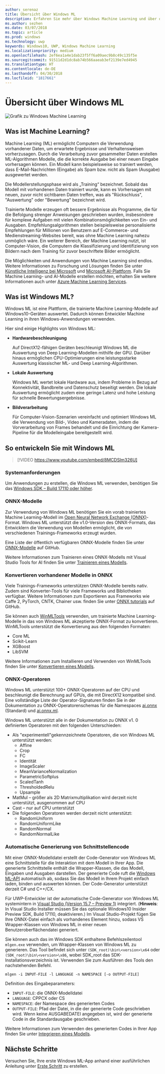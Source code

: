 ```yaml
---
author: serenaz
title: Übersicht über Windows ML
description: Erfahren Sie mehr über Windows Machine Learning und über die Entwicklung mit Windows ML.
ms.author: sezhen
ms.date: 03/07/2018
ms.topic: article
ms.prod: windows
ms.technology: uwp
keywords: Windows10, UWP, Windows Machine Learning
ms.localizationpriority: medium
ms.openlocfilehash: 2ef6ea1a4e1dab23f5ff6a09aec9b8c49c135f5e
ms.sourcegitcommit: 91511d2d1dc8ab74b566aaeab3ef2139e7ed4945
ms.translationtype: HT
ms.contentlocale: de-DE
ms.lasthandoff: 04/30/2018
ms.locfileid: "1817661"
---
```

# <a name="windows-ml-overview"></a>Übersicht über Windows ML

![Grafik zu Windows Machine Learning](images/brain.png)

## <a name="what-is-machine-learning"></a>Was ist Machine Learning?

Machine Learning (ML) ermöglicht Computern die Verwendung vorhandener Daten, um erwartete Ergebnisse und Verhaltensweisen vorherzusagen. Durch die Verarbeitung zuvor gesammelter Daten erstellen ML-Algorithmen Modelle, die die korrekte Ausgabe bei einer neuen Eingabe vorhersagen können. Ein Modell kann beispielsweise so trainiert werden, dass E-Mail-Nachrichten (Eingabe) als Spam bzw. nicht als Spam (Ausgabe) ausgewertet werden.

Die Modellerstellungsphase wird als „Training“ bezeichnet. Sobald das Modell mit vorhandenen Daten trainiert wurde, kann es Vorhersagen mit neuen, zuvor nicht sichtbaren Daten treffen, was als "Rückschluss", "Auswertung" oder "Bewertung" bezeichnet wird.

Trainierte Modelle erzeugen oft bessere Ergebnisse als Programme, die für die Befolgung strenger Anweisungen geschrieben wurden, insbesondere für komplexe Aufgaben mit vielen Kombinationsmöglichkeiten von Ein- und Ausgaben. Empfehlungsalgorithmen stellen beispielsweise personalisierte Empfehlungen für Millionen von Benutzern auf E-Commerce- und Medienstreaming-Websites bereit, was ohne Machine Learning nahezu unmöglich wäre. Ein weiterer Bereich, der Machine Learning nutzt, ist Computer-Vision, die Computern die Klassifizierung und Identifizierung von Bildern nach dem Training für zuvor beschriftete Bilder ermöglicht.

Die Möglichkeiten und Anwendungen von Machine Learning sind endlos. Weitere Informationen zu Forschung und Lösungen finden Sie unter [Künstliche Intelligenz bei Microsoft](https://www.microsoft.com/ai) und [Microsoft AI-Plattform](https://azure.microsoft.com/en-us/overview/ai-platform/). Falls Sie Machine Learning- und AI-Modelle erstellen möchten, erhalten Sie weitere Informationen auch unter [Azure Machine Learning Services](https://docs.microsoft.com/azure/machine-learning/preview/overview-what-is-azure-ml).

## <a name="what-is-windows-ml"></a>Was ist Windows ML?

Windows ML ist eine Plattform, die trainierte Machine Learning-Modelle auf Windows10-Geräten auswertet. Dadurch können Entwickler Machine Learning in ihren Windows-Anwendungen verwenden.

Hier sind einige Highlights von Windows ML:

- **Hardwarebeschleunigung**
    
    Auf DirectX12-fähigen Geräten beschleunigt Windows ML die Auswertung von Deep Learning-Modellen mithilfe der GPU. Darüber hinaus ermöglichen CPU-Optimierungen eine leistungsstarke Auswertung klassischer ML- und Deep Learning-Algorithmen.

- **Lokale Auswertung**

    Windows ML wertet lokale Hardware aus, indem Probleme in Bezug auf Konnektivität, Bandbreite und Datenschutz beseitigt werden. Die lokale Auswertung ermöglicht zudem eine geringe Latenz und hohe Leistung für schnelle Bewertungsergebnisse.

- **Bildverarbeitung**

    Für Computer-Vision-Szenarien vereinfacht und optimiert Windows ML die Verwendung von Bild-, Video und Kameradaten, indem die Vorverarbeitung von Frames behandelt und die Einrichtung der Kamera-Pipeline für die Modelleingabe bereitgestellt wird.

## <a name="how-to-develop-with-windows-ml"></a>So entwickeln Sie mit Windows ML

> [!VIDEO https://www.youtube.com/embed/8MCDSlm326U]

### <a name="system-requirements"></a>Systemanforderungen

Um Anwendungen zu erstellen, die Windows ML verwenden, benötigen Sie das [Windows SDK – Build 17110 oder höher](https://www.microsoft.com/en-us/software-download/windowsinsiderpreviewSDK).

### <a name="onnx-models"></a>ONNX-Modelle

Zur Verwendung von Windows ML benötigen Sie ein vorab trainiertes Machine Learning-Modell im [Open Neural Network Exchange (ONNX)](https://onnx.ai)-Format. Windows ML unterstützt die v1.0-Version des ONNX-Formats, das Entwicklern die Verwendung von Modellen ermöglicht, die von verschiedenen Trainings-Frameworks erzeugt wurden.

Eine Liste der öffentlich verfügbaren ONNX-Modelle finden Sie unter [ONNX-Modelle](https://github.com/onnx/models) auf GitHub.

Weitere Informationen zum Trainieren eines ONNX-Modells mit Visual Studio Tools for AI finden Sie unter [Trainieren eines Modells](train-ai-model.md).

### <a name="convert-existing-models-to-onnx"></a>Konvertieren vorhandener Modelle in ONNX

Viele Trainings-Frameworks unterstützen ONNX-Modelle bereits nativ. Zudem sind Konverter-Tools für viele Frameworks und Bibliotheken verfügbar. Weitere Informationen zum Exportieren aus Frameworks wie Caffe 2, PyTorch, CNTK, Chainer usw. finden Sie unter [ONNX tutorials](https://github.com/onnx/tutorials) auf GitHub.

Sie können auch [WinMLTools](https://pypi.org/project/winmltools/) verwenden, um trainierte Machine Learning-Modelle in das von Windows ML akzeptierte ONNX-Format zu konvertieren. WinMLTools unterstützt die Konvertierung aus den folgenden Formaten:

- Core ML
- Scikit-Learn
- XGBoost
- LibSVM

Weitere Informationen zum Installieren und Verwenden von WinMLTools finden Sie unter [Konvertieren eines Modells](conversion-samples.md).

### <a name="onnx-operators"></a>ONNX-Operatoren

Windows ML unterstützt 100+ ONNX-Operatoren auf der CPU und beschleunigt die Berechnung auf GPUs, die mit DirectX12 kompatibel sind. Eine vollständige Liste der Operator-Signaturen finden Sie in der Dokumentation zu ONNX-Operatorenschemas für die Namespaces [ai.onnx](https://github.com/onnx/onnx/blob/rel-1.0/docs/Operators.md) (Standard) und [ai.onnx.ml](https://github.com/onnx/onnx/blob/rel-1.0/docs/Operators-ml.md).

Windows ML unterstützt alle in der Dokumentation zu ONNX v1. 0 definierten Operatoren mit den folgenden Unterschieden:

- Als "experimentell"gekennzeichnete Operatoren, die von Windows ML unterstützt werden:
    - Affine
    - Crop
    - FC
    - Identität
    - ImageScaler
    - MeanVarianceNormalization
    - ParametricSoftplus
    - ScaledTanh
    - ThresholdedRelu
    - Upsample
- MatMul – größer als 2D Matrixmultiplikation wird derzeit nicht unterstützt, ausgenommen auf CPU
- Cast – nur auf CPU unterstützt
- Die folgenden Operatoren werden derzeit nicht unterstützt:
    - RandomUniform
    - RandomUniformLike
    - RandomNormal
    - RandomNormalLike

### <a name="automatic-interface-code-generation"></a>Automatische Generierung von Schnittstellencode

Mit einer ONNX-Modelldatei erstellt der Code-Generator von Windows ML eine Schnittstelle für die Interaktion mit dem Modell in Ihrer App. Die generierte Schnittstelle enthält die Wrapper-Klassen, die das Modell, Eingaben und Ausgaben darstellen. Der generierte Code ruft die [Windows ML-API](/uwp/api/windows.ai.machinelearning.preview) automatisch ab, sodass Sie das Modell in Ihrem Projekt einfach laden, binden und auswerten können. Der Code-Generator unterstützt derzeit C# und C++/CX.

Für UWP-Entwickler ist der automatische Code-Generator von Windows ML systemintern in [Visual Studio (Version 15.7 – Preview 1)](https://www.visualstudio.com/vs/preview/) integriert. (**Hinweis**: In Visual Studio Installer müssen Sie das optionale Windows10 Insider Preview SDK, Build 17110, deaktivieren.) Im Visual Studio-Projekt fügen Sie Ihre ONNX-Datei einfach als vorhandenes Element hinzu, sodass VS Wrapper-Klassen von Windows ML in einer neuen Benutzeroberflächendatei generiert.

Sie können auch das im Windows SDK enthaltene Befehlszeilentool `mlgen.exe` verwenden, um Wrapper-Klassen von Windows ML zu generieren. Das Tool befindet sich unter `(SDK_root)\bin\<version>\x64` oder `(SDK_root)\bin\<version>\x86`, wobei SDK_root das SDK-Installationsverzeichnis ist. Verwenden Sie zum Ausführen des Tools den nachstehenden Befehl.

```
mlgen -i INPUT-FILE -l LANGUAGE -n NAMESPACE [-o OUTPUT-FILE]
```

Definition des Eingabeparameters:

- `INPUT-FILE`: die ONNX-Modelldatei
- `LANGUAGE`: CPPCX oder CS
- `NAMESPACE`: der Namespace des generierten Codes
- `OUTPUT-FILE`: Pfad der Datei, in die der generierte Code geschrieben wird. Wenn keine AUSGABEDATEI angegeben ist, wird der generierte Code in die Standardausgabe geschrieben.

Weitere Informationen zum Verwenden des generierten Codes in Ihrer App finden Sie unter [Integrieren eines Modells](integrate-model.md).

## <a name="next-steps"></a>Nächste Schritte

Versuchen Sie, Ihre erste Windows ML-App anhand einer ausführlichen Anleitung unter [Erste Schritt](get-started.md) zu erstellen.